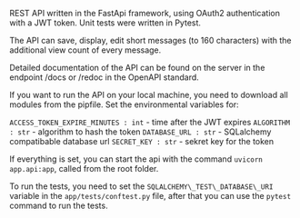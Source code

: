 REST API written in the FastApi framework, using OAuth2 authentication with a JWT token. Unit tests were written in Pytest. 

The API can save, display, edit short messages (to 160 characters) with the additional view count of every message.

Detailed documentation of the API can be found on the server in the endpoint /docs or /redoc in the OpenAPI standard.

If you want to run the API on your local machine, you need to download all modules from the pipfile. Set the environmental variables for:

`ACCESS_TOKEN_EXPIRE_MINUTES : int` - time after the JWT expires
`ALGORITHM : str` - algorithm to hash the token
`DATABASE_URL : str` - SQLalchemy compatibable database url
`SECRET_KEY : str` - sekret key for the token

If everything is set, you can start the api with the command `uvicorn app.api:app`, called from the root folder.

To run the tests, you need to set the `SQLALCHEMY\_TEST\_DATABASE\_URI` variable in the `app/tests/conftest.py` file, after that you can use the `pytest` command to run the tests.